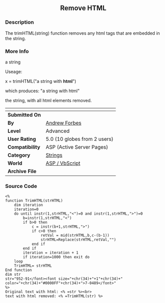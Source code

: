 ﻿<div align="center">

## Remove HTML


</div>

### Description

The trimHTML(string) function removes any html tags that are embedded in the string.
 
### More Info
 
a string

Useage:

x = trimHTML("a string with <b>html</b>")

which produces: "a string with html"

the string, with all html elements removed.


<span>             |<span>
---                |---
**Submitted On**   |
**By**             |[Andrew Forbes](https://github.com/Planet-Source-Code/PSCIndex/blob/master/ByAuthor/andrew-forbes.md)
**Level**          |Advanced
**User Rating**    |5.0 (10 globes from 2 users)
**Compatibility**  |ASP \(Active Server Pages\)
**Category**       |[Strings](https://github.com/Planet-Source-Code/PSCIndex/blob/master/ByCategory/strings__4-26.md)
**World**          |[ASP / VbScript](https://github.com/Planet-Source-Code/PSCIndex/blob/master/ByWorld/asp-vbscript.md)
**Archive File**   |[](https://github.com/Planet-Source-Code/andrew-forbes-remove-html__4-7237/archive/master.zip)





### Source Code

```
<%
function TrimHTML(strHTML)
	dim iteration
	iteration=0
	do until instr(1,strHTML,"<")=0 and instr(1,strHTML,">")=0
		b=instr(1,strHTML,"<")
		if b>0 then
			c = instr(b+1,strHTML,">")
			if c>0 then
				retVal = mid(strHTML,b,c-(b-1))
				strHTML=Replace(strHTML,retVal,"")
			end if
		end if
		iteration = iteration + 1
		if iteration=1000 then exit do
	loop
	TrimHTML= strHTML
End function
dim str
str="952-91</font><font size="+chr(34)+"+1"+chr(34)+" color="+chr(34)+"#0000FF"+chr(34)+">7-0489</font>"
%>
Original text with html: <% =str %><br>
text with html removed: <% =TrimHTML(str) %>
```

